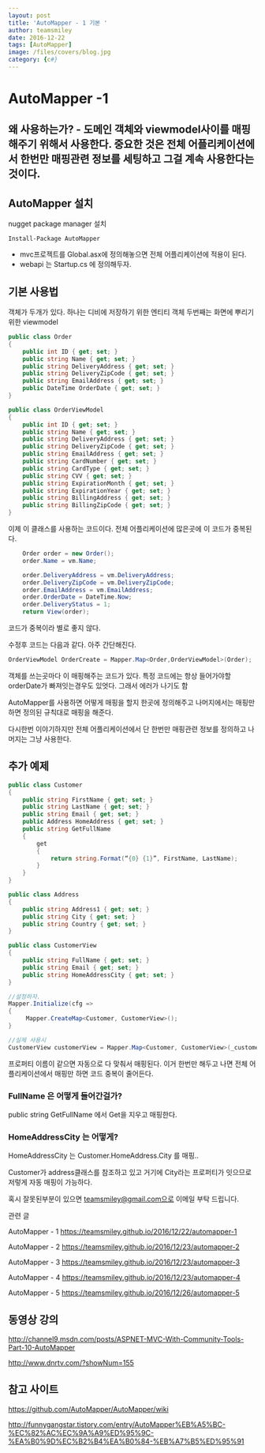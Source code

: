 ```yaml
---
layout: post
title: 'AutoMapper - 1 기본 ' 
author: teamsmiley 
date: 2016-12-22
tags: [AutoMapper]
image: /files/covers/blog.jpg
category: {c#}
---
```


# AutoMapper -1  

## 왜 사용하는가? - 도메인 객체와 viewmodel사이를 매핑해주기 위해서 사용한다.  중요한 것은 전체 어플리케이션에서 한번만 매핑관련 정보를 세팅하고 그걸 계속 사용한다는 것이다. 

## AutoMapper 설치  

nugget package manager 설치

```
Install-Package AutoMapper
```
* mvc프로젝트를  Global.asx에 정의해놓으면 전체 어플리케이션에 적용이 된다.
* webapi 는 Startup.cs 에 정의해두자.


## 기본 사용법 

객체가 두개가 있다. 하나는 디비에 저장하기 위한 엔티티 객체 두번째는  화면에 뿌리기 위한 viewmodel

```cs
public class Order
{
    public int ID { get; set; }
    public string Name { get; set; }
    public string DeliveryAddress { get; set; }
    public string DeliveryZipCode { get; set; }
    public string EmailAddress { get; set; }
    public DateTime OrderDate { get; set; }
}

public class OrderViewModel
{
    public int ID { get; set; }
    public string Name { get; set; }
    public string DeliveryAddress { get; set; }
    public string DeliveryZipCode { get; set; }
    public string EmailAddress { get; set; }
    public string CardNumber { get; set; }
    public string CardType { get; set; }
    public string CVV { get; set; }
    public string ExpirationMonth { get; set; }
    public string ExpirationYear { get; set; }
    public string BillingAddress { get; set; }
    public string BillingZipCode { get; set; }
}
```

이제 이 클래스를 사용하는 코드이다. 전체 어플리케이션에 많은곳에 이 코드가 중복된다. 

```cs
    Order order = new Order();
    order.Name = vm.Name;

    order.DeliveryAddress = vm.DeliveryAddress;
    order.DeliveryZipCode = vm.DeliveryZipCode;
    order.EmailAddress = vm.EmailAddress;
    order.OrderDate = DateTime.Now;
    order.DeliveryStatus = 1;
    return View(order);
```
코드가 중복이라 별로 좋지 않다.

수정후 코드는 다음과 같다. 아주 간단해진다. 

```cs 
OrderViewModel OrderCreate = Mapper.Map<Order,OrderViewModel>(Order);
```

객체를 쓰는곳마다 이 매핑해주는 코드가 있다. 특정 코드에는 항상 들어가야할 orderDate가 빠져잇는경우도 있엇다. 그래서 에러가 나기도 함 

AutoMapper를 사용하면 어떻게 매핑을 할지 한곳에  정의해주고 나머지에서는  매핑만 하면  정의된 규칙대로 매핑을 해준다.

다시한번 이야기하지만 전체 어플리케이션에서 단 한번만 매핑관련 정보를 정의하고 나머지는 그냥 사용한다.  

## 추가 예제

```cs 
public class Customer
{
    public string FirstName { get; set; }
    public string LastName { get; set; }
    public string Email { get; set; }
    public Address HomeAddress { get; set; }
    public string GetFullName
    {
        get
        {
            return string.Format(“{0} {1}”, FirstName, LastName);
        }
    }
}

public class Address
{
    public string Address1 { get; set; }
    public string City { get; set; }
    public string Country { get; set; }
}

public class CustomerView
{
    public string FullName { get; set; }
    public string Email { get; set; }
    public string HomeAddressCity { get; set; }
}

//설정하자. 
Mapper.Initialize(cfg =>
{
     Mapper.CreateMap<Customer, CustomerView>();
}

//실제 사용시 
CustomerView customerView = Mapper.Map<Customer, CustomerView>(_customer);

```

프로퍼티 이름이 같으면 자동으로 다 맞춰서 매핑된다. 이거 한번만 해두고 나면 전체 어플리케이션에서 매핑만 하면 코드 중복이 줄어든다. 

### FullName 은 어떻게 들어간걸가?

public string GetFullName  에서 Get을 지우고 매핑한다.

### HomeAddressCity 는 어떻게? 

HomeAddressCity  는 Customer.HomeAddress.City 를 매핑..

Customer가 address클래스를 참조하고 있고 거기에 City라는 프로퍼티가 잇으므로 저렇게 자동 매핑이 가능하다.

혹시 잘못된부분이 있으면 teamsmiley@gmail.com으로 이메일 부탁 드립니다.

관련 글 

AutoMapper - 1 <https://teamsmiley.github.io/2016/12/22/automapper-1>

AutoMapper - 2 <https://teamsmiley.github.io/2016/12/23/automapper-2> 

AutoMapper - 3 <https://teamsmiley.github.io/2016/12/23/automapper-3>

AutoMapper - 4 <https://teamsmiley.github.io/2016/12/23/automapper-4>

AutoMapper - 5 <https://teamsmiley.github.io/2016/12/26/automapper-5>


## 동영상 강의

http://channel9.msdn.com/posts/ASPNET-MVC-With-Community-Tools-Part-10-AutoMapper

http://www.dnrtv.com/?showNum=155

## 참고 사이트 

https://github.com/AutoMapper/AutoMapper/wiki

http://funnygangstar.tistory.com/entry/AutoMapper%EB%A5%BC-%EC%82%AC%EC%9A%A9%ED%95%9C-%EA%B0%9D%EC%B2%B4%EA%B0%84-%EB%A7%B5%ED%95%91


